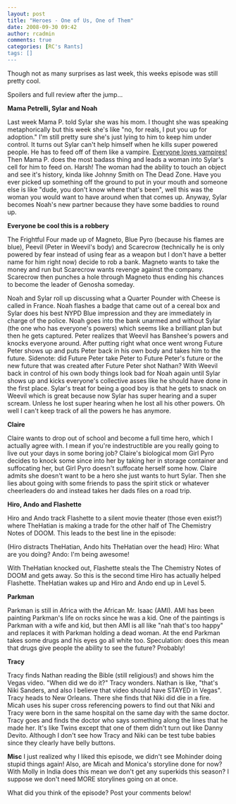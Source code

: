 ```yaml
---
layout: post
title: "Heroes - One of Us, One of Them"
date: 2008-09-30 09:42
author: rcadmin
comments: true
categories: [RC's Rants]
tags: []
---
```

Though not as many surprises as last week, this weeks episode was still pretty cool.

Spoilers and full review after the jump...

<!--more-->

<strong>Mama Petrelli, Sylar and Noah</strong>

Last week Mama P. told Sylar she was his mom. I thought she was speaking metaphorically but this week she's like "no, for reals, I put you up for adoption." I'm still pretty sure she's just lying to him to keep him under control. It turns out Sylar can't help himself when he kills super powered people. He has to feed off of them like a vampire. <a href="http://en.wikipedia.org/wiki/Twilight_series">Everyone loves vampires!</a> Then Mama P. does the most badass thing and leads a woman into Sylar's cell for him to feed on. Harsh! The woman had the ability to touch an object and see it's history, kinda like Johnny Smith on The Dead Zone. Have you ever picked up something off the ground to put in your mouth and someone else is like "dude, you don't know where that's been", well this was the woman you would want to have around when that comes up. Anyway, Sylar becomes Noah's new partner because they have some baddies to round up.

<strong>Everyone be cool this is a robbery</strong>

The Frightful Four made up of Magneto, Blue Pyro (because his flames are blue), Peevil (Peter in Weevil's body) and Scarecrow (technically he is only powered by fear instead of using fear as a weapon but I don't have a better name for him right now) decide to rob a bank. Magneto wants to take the money and run but Scarecrow wants revenge against the company. Scarecrow then punches a hole through Magneto thus ending his chances to become the leader of Genosha someday.

Noah and Sylar roll up discussing what a Quarter Pounder with Cheese is called in France. Noah flashes a badge that came out of a cereal box and Sylar does his best NYPD Blue impression and they are immediately in charge of the police. Noah goes into the bank unarmed and without Sylar (the one who has everyone's powers) which seems like a brilliant plan but then he gets captured. Peter realizes that Weevil has Banshee's powers and knocks everyone around. After putting right what once went wrong Future Peter shows up and puts Peter back in his own body and takes him to the future. Sidenote: did Future Peter take Peter to Future Peter's future or the new future that was created after Future Peter shot Nathan? With Weevil back in control of his own body things look bad for Noah again until Sylar shows up and kicks everyone's collective asses like he should have done in the first place. Sylar's treat for being a good boy is that he gets to snack on Weevil which is great because now Sylar has super hearing and a super scream. Unless he lost super hearing when he lost all his other powers. Oh well I can't keep track of all the powers he has anymore.

<strong>Claire</strong>

Claire wants to drop out of school and become a full time hero, which I actually agree with. I mean if you're indestructible are you really going to live out your days in some boring job? Claire's biological mom Girl Pyro decides to knock some since into her by taking her in storage container and suffocating her, but Girl Pyro doesn't suffocate herself some how. Claire admits she doesn't want to be a hero she just wants to hurt Sylar. Then she lies about going with some friends to pass the spirit stick or whatever cheerleaders do and instead takes her dads files on a road trip.

<strong>Hiro, Ando and Flashette</strong>

Hiro and Ando track Flashette to a silent movie theater (those even exist?) where TheHatian is making a trade for the other half of The Chemistry Notes of DOOM. This leads to the best line in the episode:

(Hiro distracts TheHatian, Ando hits TheHatian over the head)
Hiro: What are you doing?
Ando: I'm being awesome!

With TheHatian knocked out, Flashette steals the The Chemistry Notes of DOOM and gets away. So this is the second time Hiro has actually helped Flashette. TheHatian wakes up and Hiro and Ando end up in Level 5.

<strong>Parkman</strong>

Parkman is still in Africa with the African Mr. Isaac (AMI). AMI has been painting Parkman's life on rocks since he was a kid. One of the paintings is Parkman with a wife and kid, but then AMI is all like "nah that's too happy" and replaces it with Parkman holding a dead woman. At the end Parkman takes some drugs and his eyes go all white too. Speculation: does this mean that drugs give people the ability to see the future? Probably!

<strong>Tracy</strong>

Tracy finds Nathan reading the Bible (still religious!) and shows him the Vegas video. "When did we do it?" Tracy wonders. Nathan is like, "that's Niki Sanders, and also I believe that video should have STAYED in Vegas". Tracy heads to New Orleans. There she finds that Niki did die in a fire. Micah uses his super cross referencing powers to find out that Niki and Tracy were born in the same hospital on the same day with the same doctor. Tracy goes and finds the doctor who says something along the lines that he made her. It's like Twins except that one of them didn't turn out like Danny Devito. Although I don't see how Tracy and Niki can be test tube babies since they clearly have belly buttons.

<strong>Misc</strong>
I just realized why I liked this episode, we didn't see Mohinder doing stupid things again! Also, are Micah and Monica's storyline done for now? With Molly in India does this mean we don't get any superkids this season? I suppose we don't need MORE storylines going on at once.

What did you think of the episode? Post your comments below!
